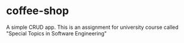 # coffee-shop
A simple CRUD app. This is an assignment for university course called "Special 
Topics in Software Engineering"
